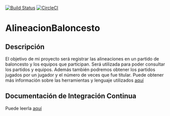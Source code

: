 [![Build Status](https://travis-ci.org/jmplz14/AlineacionBaloncesto.svg?branch=master)](https://travis-ci.org/jmplz14/AlineacionBaloncesto)
[![CircleCI](https://circleci.com/gh/jmplz14/AlineacionBaloncesto.svg?style=svg)](https://circleci.com/gh/jmplz14/AlineacionBaloncesto)
# AlineacionBaloncesto
## Descripción
El objetivo de mi proyecto será registrar las alineaciones en un partido de baloncesto y los equipos que participan. Será utilizada para poder consultar los partidos y equipos. Además también podremos obtener los partidos jugados por un jugador y el número de veces que fue titular.
Puede obtener más información sobre las herramientas y lenguaje utilizados [aquí](https://github.com/jmplz14/AlineacionBaloncesto/blob/master/docs/ficherosMd/HerramientasUtilizadas.md)


## Documentación de Integración Continua
Puede leerla [aquí](https://github.com/jmplz14/AlineacionBaloncesto/blob/master/docs/ficherosMd/IntegracionContinua.md)

